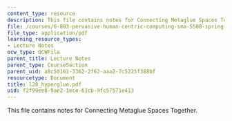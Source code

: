 ```yaml
---
content_type: resource
description: This file contains notes for Connecting Metaglue Spaces Together.
file: /courses/6-883-pervasive-human-centric-computing-sma-5508-spring-2006/f2f99ee89ae21ece63cb9fc57571e413_l20_hyperglue.pdf
file_type: application/pdf
learning_resource_types:
- Lecture Notes
ocw_type: OCWFile
parent_title: Lecture Notes
parent_type: CourseSection
parent_uid: a8c50161-3362-2f62-aaa2-7c5225f388bf
resourcetype: Document
title: l20_hyperglue.pdf
uid: f2f99ee8-9ae2-1ece-63cb-9fc57571e413
---
```

This file contains notes for Connecting Metaglue Spaces Together.

